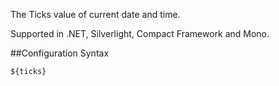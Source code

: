 The Ticks value of current date and time. 

Supported in .NET, Silverlight, Compact Framework and Mono.

##Configuration Syntax
```
${ticks}
```